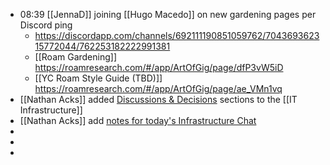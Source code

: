 - 08:39 [[JennaD]] joining [[Hugo Macedo]] on new gardening pages per Discord ping
    - https://discordapp.com/channels/692111190851059762/704369362315772044/762253182222991381
    - [[Roam Gardening]] https://roamresearch.com/#/app/ArtOfGig/page/dfP3vW5iD
    - [[YC Roam Style Guide (TBD)]] https://roamresearch.com/#/app/ArtOfGig/page/ae_VMn1vq
- [[Nathan Acks]] added [Discussions & Decisions](https://roamresearch.com/#/app/ArtOfGig/page/GfLUKnfjQ) sections to the [[IT Infrastructure]]
- [[Nathan Acks]] add [notes for today's Infrastructure Chat](((eQzuMy5k9)))
- 
- 
- 

